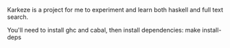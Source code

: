 Karkeze is a project for me to experiment and learn both haskell and full text search.

You'll need to install ghc and cabal, then install dependencies:
	make install-deps

